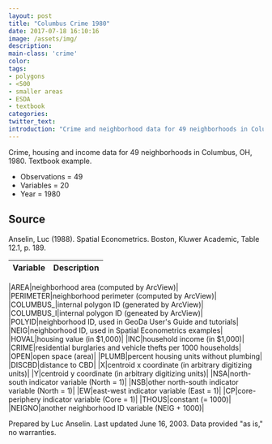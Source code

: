 ```yaml
---
layout: post
title: "Columbus Crime 1980"
date: 2017-07-18 16:10:16
image: /assets/img/
description:
main-class: 'crime'
color:
tags:
- polygons
- <500
- smaller areas
- ESDA
- textbook
categories:
twitter_text:
introduction: "Crime and neighborhood data for 49 neighborhoods in Columbus, OH, 1980."
---
```


<script>
var map = L.map('map');
L.tileLayer('https://api.tiles.mapbox.com/v4/{id}/{z}/{x}/{y}.png?access_token=pk.eyJ1IjoibWFwYm94IiwiYSI6ImNpejY4NXVycTA2emYycXBndHRqcmZ3N3gifQ.rJcFIG214AriISLbB6B5aw', { <!--this is the URL for the Nepal Geojson-->
maxZoom: 18,
attribution: 'Map data &copy; <a href="http://openstreetmap.org">OpenStreetMap</a> contributors, ' +
'<a href="http://creativecommons.org/licenses/by-sa/2.0/">CC-BY-SA</a>, ' +
'Imagery © <a href="http://mapbox.com">Mapbox</a>',
id: 'mapbox.light'
}).addTo(map);

map.scrollWheelZoom.disable();
map.touchZoom.disable();
var enableMapInteraction = function () {
map.scrollWheelZoom.enable();
map.touchZoom.enable();
}
$('#map').on('click touch', enableMapInteraction);
$('#map').on('mouseout', function(){ map.scrollWheelZoom.disable();});
$('#map').on('mouseout', function(){ map.scrollWheelZoom.disable();});

var smallIcon = L.icon({
iconUrl: 'http://www.hckrecruitment.nic.in/images/blue.png',
iconSize: [16, 16], // size of the icon
});

function onEachFeature(feature, layer) {
//console.log(feature);
var txt = "";
for (var fname in feature.properties) {
txt += fname;
txt += " : ";
txt += feature.properties[fname];
txt += "<br/>";
}
layer.bindPopup(txt);
}


// load GeoJSON from an external file
// load GeoJSON from an external file
$.getJSON("../data/columbus.geojson",function(data){
// add GeoJSON layer to the map once the file is loaded
var json = L.geoJson(data, {
pointToLayer: function(feature, latlng) {

return L.marker(latlng, {
icon: smallIcon
});
},
onEachFeature: onEachFeature
});
json.addTo(map);
map.fitBounds(json.getBounds());
});

</script>


Crime, housing and income data for 49 neighborhoods in Columbus, OH, 1980. Textbook example.

* Observations = 49
* Variables = 20
* Year = 1980

**Source**
----------

Anselin, Luc (1988). Spatial Econometrics. Boston, Kluwer Academic, Table 12.1, p. 189.

|**Variable**|Description|
|---|---|

|AREA|neighborhood area (computed by ArcView)|
|PERIMETER|neighborhood perimeter (computed by ArcView)|
|COLUMBUS_|internal polygon ID (generated by ArcView)|
|COLUMBUS_I|internal polygon ID (geneated by ArcView)|
|POLYID|neighborhood ID, used in GeoDa User's Guide and tutorials|
|NEIG|neighborhood ID, used in Spatial Econometrics examples|
|HOVAL|housing value (in $1,000)|
|INC|household income (in $1,000)|
|CRIME|residential burglaries and vehicle thefts per 1000 households|
|OPEN|open space (area)|
|PLUMB|percent housing units without plumbing|
|DISCBD|distance to CBD|
|X|centroid x coordinate (in arbitrary digitizing units)|
|Y|centroid y coordinate (in arbitrary digitizing units)|
|NSA|north-south indicator variable (North = 1)|
|NSB|other north-south indicator variable (North = 1)|
|EW|east-west indicator variable (East = 1)|
|CP|core-periphery indicator variable (Core = 1)|
|THOUS|constant (= 1000)|
|NEIGNO|another neighborhood ID variable (NEIG + 1000)|


Prepared by Luc Anselin. Last updated June 16, 2003. Data provided "as is," no warranties.
